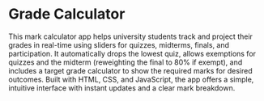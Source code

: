 # Grade Calculator
This mark calculator app helps university students track and project their grades in real-time using sliders for quizzes, midterms, finals, and participation. It automatically drops the lowest quiz, allows exemptions for quizzes and the midterm (reweighting the final to 80% if exempt), and includes a target grade calculator to show the required marks for desired outcomes. Built with HTML, CSS, and JavaScript, the app offers a simple, intuitive interface with instant updates and a clear mark breakdown.
